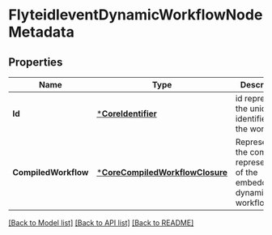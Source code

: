 # FlyteidleventDynamicWorkflowNodeMetadata

## Properties
Name | Type | Description | Notes
------------ | ------------- | ------------- | -------------
**Id** | [***CoreIdentifier**](coreIdentifier.md) | id represents the unique identifier of the workflow. | [optional] [default to null]
**CompiledWorkflow** | [***CoreCompiledWorkflowClosure**](coreCompiledWorkflowClosure.md) | Represents the compiled representation of the embedded dynamic workflow. | [optional] [default to null]

[[Back to Model list]](../README.md#documentation-for-models) [[Back to API list]](../README.md#documentation-for-api-endpoints) [[Back to README]](../README.md)


